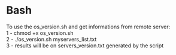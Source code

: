 # Bash

To use the os_version.sh and get informations from remote server:  
1 - chmod +x os_version.sh  
2 - ./os_version.sh myservers_list.txt  
3 - results will be on servers_version.txt generated by the script  
